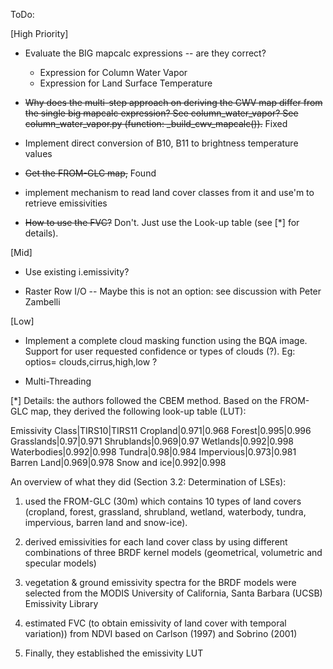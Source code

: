 ToDo:

[High Priority]

- Evaluate the BIG mapcalc expressions -- are they correct?

  - Expression for Column Water Vapor
  - Expression for Land Surface Temperature

- ~~Why does the multi-step approach on deriving the CWV map differ from the
  single big mapcalc expression? See column_water_vapor? See
  column_water_vapor.py (function: _build_cwv_mapcalc()).~~ Fixed

- Implement direct conversion of B10, B11 to brightness temperature values

- ~~Get the FROM-GLC map,~~ Found
- implement mechanism to read land cover classes from it
  and use'm to retrieve emissivities

- ~~How to use the FVC?~~ Don't. Just use the Look-up table (see [\*] for details).


[Mid]

- Use existing i.emissivity?

- Raster Row I/O -- Maybe this is not an option: see discussion with Peter
  Zambelli

[Low]

- Implement a complete cloud masking function using the BQA image. Support for
  user requested confidence or types of clouds (?). Eg: optios=
  clouds,cirrus,high,low ?

- Multi-Threading


[\*] Details: the authors followed the CBEM method. Based on the FROM-GLC map,
they derived the following look-up table (LUT):

Emissivity Class|TIRS10|TIRS11
Cropland|0.971|0.968
Forest|0.995|0.996
Grasslands|0.97|0.971
Shrublands|0.969|0.97
Wetlands|0.992|0.998
Waterbodies|0.992|0.998
Tundra|0.98|0.984
Impervious|0.973|0.981
Barren Land|0.969|0.978
Snow and ice|0.992|0.998

An overview of what they did (Section 3.2: Determination of LSEs):

1) used the FROM-GLC (30m) which contains 10 types of land covers (cropland,
forest, grassland, shrubland, wetland, waterbody, tundra, impervious, barren
land and snow-ice).

2) derived emissivities for each land cover class by using different
combinations of three BRDF kernel models (geometrical, volumetric and specular
models)

3) vegetation & ground emissivity spectra for the BRDF models were selected
from the MODIS University of California, Santa Barbara (UCSB) Emissivity
Library

4) estimated FVC (to obtain emissivity of land cover with temporal variation))
from NDVI based on Carlson (1997) and Sobrino (2001)

5) Finally, they established the emissivity LUT

